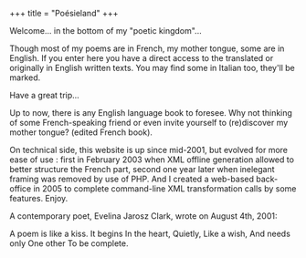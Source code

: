 +++
title = "Poésieland"
+++

Welcome... in the bottom of my "poetic kingdom"...

Though most of my poems are in French, my mother tongue, some are in English. If you enter here you have a direct access to the translated or originally in English written texts. You may find some in Italian too, they'll be marked.

Have a great trip...

Up to now, there is any English language book to foresee. Why not thinking of some French-speaking friend or even invite yourself to (re)discover my mother tongue? (edited French book).

On technical side, this website is up since mid-2001, but evolved for more ease of use : first in February 2003 when XML offline generation allowed to better structure the French part, second one year later when inelegant framing was removed by use of PHP. And I created a web-based back-office in 2005 to complete command-line XML transformation calls by some features. Enjoy.

A contemporary poet, Evelina Jarosz Clark, wrote on August 4th, 2001:

A poem is like a kiss.
It begins
In the heart,
Quietly,
Like a wish,
And needs only
One other
To be complete.
